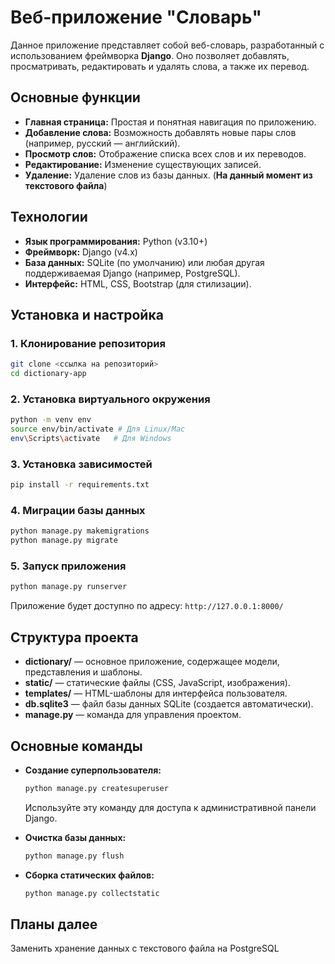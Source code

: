 # Веб-приложение "Словарь"

Данное приложение представляет собой веб-словарь, разработанный с использованием фреймворка **Django**. Оно позволяет добавлять, просматривать, редактировать и удалять слова, а также их перевод.

## Основные функции

- **Главная страница:** Простая и понятная навигация по приложению.
- **Добавление слова:** Возможность добавлять новые пары слов (например, русский — английский).
- **Просмотр слов:** Отображение списка всех слов и их переводов.
- **Редактирование:** Изменение существующих записей.
- **Удаление:** Удаление слов из базы данных. (**На данный момент из текстового файла**)

## Технологии

- **Язык программирования:** Python (v3.10+)
- **Фреймворк:** Django (v4.x)
- **База данных:** SQLite (по умолчанию) или любая другая поддерживаемая Django (например, PostgreSQL).
- **Интерфейс:** HTML, CSS, Bootstrap (для стилизации).

## Установка и настройка

### 1. Клонирование репозитория

```bash
git clone <ссылка на репозиторий>
cd dictionary-app
```

### 2. Установка виртуального окружения

```bash
python -m venv env
source env/bin/activate # Для Linux/Mac
env\Scripts\activate   # Для Windows
```

### 3. Установка зависимостей

```bash
pip install -r requirements.txt
```

### 4. Миграции базы данных

```bash
python manage.py makemigrations
python manage.py migrate
```

### 5. Запуск приложения

```bash
python manage.py runserver
```

Приложение будет доступно по адресу: `http://127.0.0.1:8000/`

## Структура проекта

- **dictionary/** — основное приложение, содержащее модели, представления и шаблоны.
- **static/** — статические файлы (CSS, JavaScript, изображения).
- **templates/** — HTML-шаблоны для интерфейса пользователя.
- **db.sqlite3** — файл базы данных SQLite (создается автоматически).
- **manage.py** — команда для управления проектом.

## Основные команды

- **Создание суперпользователя:**
  ```bash
  python manage.py createsuperuser
  ```
  Используйте эту команду для доступа к административной панели Django.

- **Очистка базы данных:**
  ```bash
  python manage.py flush
  ```

- **Сборка статических файлов:**
  ```bash
  python manage.py collectstatic
  ```

## Планы далее 
Заменить хранение данных с текстового файла на PostgreSQL 




